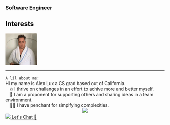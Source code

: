### Software Engineer
<div style="border:50px; color:black;">
  <h2> Interests </h2>
<img src="Github-Assets/coffee.gif" width="100px" height="100px" style="border:50px; color:black;" />
<img src="" />
</div>
<hr/>
<code>A lil about me: </code><br />
Hi my name is Alex Lux a CS grad based out of California.<br />
&emsp;🔥 I thrive on challanges in an effort to achive more and better myself.<br />
&emsp;🤝 I am a proponent for supporting others and sharing ideas in a team environment.<br />
&emsp;👨‍💻 I have penchant for simplfying complexities.<br /> 

<div align="center">
<img src="https://visitor-badge.glitch.me/badge?page_id=alexlux58.visitor-badge&left_color=red&right_color=blue&left_text=visitors" /> 
</div>

<a href="https://www.linkedin.com/in/alex-lux/" target="_blank">
  <img src="https://img.shields.io/badge/LinkedIn-0077B5?style=for-the-badge&logo=linkedin&logoColor=white" />
</a>

<!--
<a href="alexlux58" target="_blank">
  <img src="https://img.shields.io/badge/Gmail-D14836?style=for-the-badge&logo=gmail&logoColor=white" />
</a>
-->

<a href ="mailto:alexlux58@gmail.com?subject=From Github">
Let's Chat 💭
</a>

<!--
**alexlux58/alexlux58** is a ✨ _special_ ✨ repository because its `README.md` (this file) appears on your GitHub profile.

Here are some ideas to get you started:

- 🔭 I’m currently working on ...
- 🌱 I’m currently learning ...
- 👯 I’m looking to collaborate on ...
- 🤔 I’m looking for help with ...
- 💬 Ask me about ...
- 📫 How to reach me: ...
- 😄 Pronouns: ...
- ⚡ Fun fact: ...
-->

